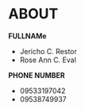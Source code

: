# ABOUT

**FULLNAMe**
- Jericho C. Restor
- Rose Ann C. Eval

**PHONE NUMBER**
- 09533197042
- 09538749937
